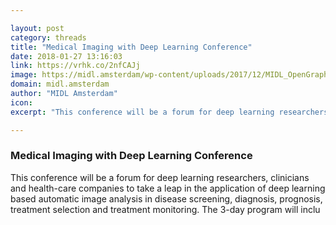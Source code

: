 ```yaml
---

layout: post
category: threads
title: "Medical Imaging with Deep Learning Conference"
date: 2018-01-27 13:16:03
link: https://vrhk.co/2nfCAJj
image: https://midl.amsterdam/wp-content/uploads/2017/12/MIDL_OpenGraph_v3.png
domain: midl.amsterdam
author: "MIDL Amsterdam"
icon: 
excerpt: "This conference will be a forum for deep learning researchers, clinicians and health-care companies to take a leap in the application of deep learning based automatic image analysis in disease screening, diagnosis, prognosis, treatment selection and treatment monitoring. The 3-day program will inclu"

---
```


### Medical Imaging with Deep Learning Conference

This conference will be a forum for deep learning researchers, clinicians and health-care companies to take a leap in the application of deep learning based automatic image analysis in disease screening, diagnosis, prognosis, treatment selection and treatment monitoring. The 3-day program will inclu